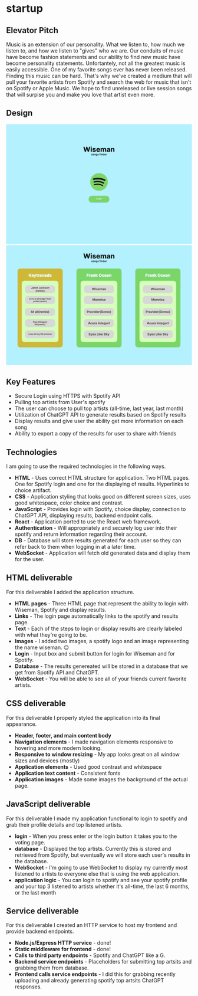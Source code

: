 # startup
## Elevator Pitch
Music is an extension of our personality. What we listen to, how much we listen to, and how we listen to "gives" who we are. Our conduits of music have become fashion statements and our ability to find new music have become personality statements. Unfortantely, not all the greatest music is easily accessible. One of my favorite songs ever has never been released. Finding this music can be hard. That's why we've created a medium that will pull your favorite artists from Spotify and search the web for music that isn't on Spotify or Apple Music. We hope to find unreleased or live session songs that will surpise you and make you love that artist even more. 
## Design
![Mock](WisemanHome.jpg)
![Mock](WisemanResultsPage.jpg)

## Key Features
- Secure Login using HTTPS with Spotify API
- Pulling top artists from User's spotify
- The user can choose to pull top artists (all-time, last year, last month)
- Utilization of ChatGPT API to generate results based on Spotify results
- Display results and give user the ability get more information on each song
- Ability to export a copy of the results for user to share with friends

## Technologies

I am going to use the required technologies in the following ways.

- **HTML** - Uses correct HTML structure for application. Two HTML pages. One for Spotify login and one for the displaying of results. Hyperlinks to choice artifact.
- **CSS** - Application styling that looks good on different screen sizes, uses good whitespace, color choice and contrast.
- **JavaScript** - Provides login with Spotify, choice display, connection to ChatGPT API, displaying results, backend endpoint calls.
- **React** - Application ported to use the React web framework.
- **Authentication** - Will appropriately and securely log user into their spotify and return information regarding their account. 
- **DB** - Database will store results generated for each user so they can refer back to them when logging in at a later time.
- **WebSocket** - Application will fetch old generated data and display them for the user. 

## HTML deliverable

For this deliverable I added the application structure.

- **HTML pages** - Three HTML page that represent the ability to login with Wiseman, Spotify and display results.
- **Links** - The login page automatically links to the spotify and results page.
- **Text** - Each of the steps to login or display results are clearly labeled with what they're going to be.
- **Images** - I added two images, a spotify logo and an image representing the name wiseman. 😔
- **Login** - Input box and submit button for login for Wiseman and for Spotify.
- **Database** - The results genereated will be stored in a database that we get from Spotify API and ChatGPT.
- **WebSocket** - You will be able to see all of your friends current favorite artists.

## CSS deliverable

For this deliverable I properly styled the application into its final appearance.

- **Header, footer, and main content body**
- **Navigation elements** - I made navigation elements responsive to hovering and more modern looking.
- **Responsive to window resizing** - My app looks great on all window sizes and devices (mostly)
- **Application elements** - Used good contrast and whitespace
- **Application text content** - Consistent fonts
- **Application images** - Made some images the background of the actual page. 


## JavaScript deliverable

For this deliverable I made my application functional to login to spotify and grab their profile details and top listened artists. 

- **login** - When you press enter or the login button it takes you to the voting page.
- **database** - Displayed the top artists. Currently this is stored and retrieved from Spotify, but eventually we will store each user's results in the database.
- **WebSocket** - I'm going to use WebSocket to display my currently most listened to artists to everyone else that is using the web application. 
- **application logic** - You can login to spotify and see your spotify profile and your top 3 listened to artists whether it's all-time, the last 6 months, or the last month

## Service deliverable

For this deliverable I created an HTTP service to host my frontend and provide backend endpoints.

- **Node.js/Express HTTP service** - done!
- **Static middleware for frontend** - done!
- **Calls to third party endpoints** - Spotify and ChatGPT like a G. 
- **Backend service endpoints** - Placeholders for submitting top artsits and grabbing them from database. 
- **Frontend calls service endpoints** - I did this for grabbing recently uploading and already generating spotify top artsits ChatGPT responses. 
